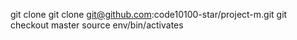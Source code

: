 git clone git clone git@github.com:code10100-star/project-m.git
git checkout master
source env/bin/activates
